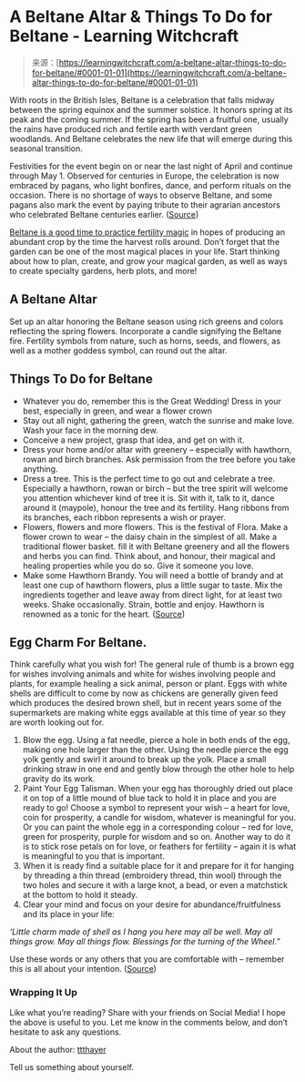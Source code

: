 <!--yml
category: 未分类
date: 2024-06-12 18:16:48
-->

# A Beltane Altar & Things To Do for Beltane - Learning Witchcraft

> 来源：[https://learningwitchcraft.com/a-beltane-altar-things-to-do-for-beltane/#0001-01-01](https://learningwitchcraft.com/a-beltane-altar-things-to-do-for-beltane/#0001-01-01)

With roots in the British Isles, Beltane is a celebration that falls midway between the spring equinox and the summer solstice. It honors spring at its peak and the coming summer. If the spring has been a fruitful one, usually the rains have produced rich and fertile earth with verdant green woodlands. And Beltane celebrates the new life that will emerge during this seasonal transition.

Festivities for the event begin on or near the last night of April and continue through May 1\. Observed for centuries in Europe, the celebration is now embraced by pagans, who light bonfires, dance, and perform rituals on the occasion. There is no shortage of ways to observe Beltane, and some pagans also mark the event by paying tribute to their agrarian ancestors who celebrated Beltane centuries earlier. ([Source](https://www.thoughtco.com/beltane-4159809))

[Beltane is a good time to practice fertility magic](https://witchcraft-wicca.com/fertility-spells-easy-pregnancy-spells/) in hopes of producing an abundant crop by the time the harvest rolls around. Don’t forget that the garden can be one of the most magical places in your life. Start thinking about how to plan, create, and grow your magical garden, as well as ways to create specialty gardens, herb plots, and more!

## A Beltane Altar

Set up an altar honoring the Beltane season using rich greens and colors reflecting the spring flowers. Incorporate a candle signifying the Beltane fire. Fertility symbols from nature, such as horns, seeds, and flowers, as well as a mother goddess symbol, can round out the altar.

## Things To Do for Beltane

*   Whatever you do, remember this is the Great Wedding! Dress in your best, especially in green, and wear a flower crown
*   Stay out all night, gathering the green, watch the sunrise and make love. Wash your face in the morning dew. [](https://www.etsy.com/listing/650112468/clockwork-heart-steampunk-pendant)
*   Conceive a new project, grasp that idea, and get on with it.
*   Dress your home and/or altar with greenery – especially with hawthorn, rowan and birch branches. Ask permission from the tree before you take anything.
*   Dress a tree. This is the perfect time to go out and celebrate a tree. Especially a hawthorn, rowan or birch – but the tree spirit will welcome you attention whichever kind of tree it is. Sit with it, talk to it, dance around it (maypole), honour the tree and its fertility. Hang ribbons from its branches, each ribbon represents a wish or prayer.
*   Flowers, flowers and more flowers. This is the festival of Flora. Make a flower crown to wear – the daisy chain in the simplest of all. Make a traditional flower basket. fill it with Beltane greenery and all the flowers and herbs you can find. Think about, and honour, their magical and healing properties while you do so. Give it someone you love.
*   Make some Hawthorn Brandy. You will need a bottle of brandy and at least one cup of hawthorn flowers, plus a little sugar to taste. Mix the ingredients together and leave away from direct light, for at least two weeks. Shake occasionally. Strain, bottle and enjoy. Hawthorn is renowned as a tonic for the heart. ([Source](https://www.goddessandgreenman.co.uk/beltane))

## Egg Charm For Beltane.

Think carefully what you wish for! The general rule of thumb is a brown egg for wishes involving animals and white for wishes involving people and plants, for example healing a sick animal, person or plant. Eggs with white shells are difficult to come by now as chickens are generally given feed which produces the desired brown shell, but in recent years some of the supermarkets are making white eggs available at this time of year so they are worth looking out for.

1.  Blow the egg. Using a fat needle, pierce a hole in both ends of the egg, making one hole larger than the other. Using the needle pierce the egg yolk gently and swirl it around to break up the yolk. Place a small drinking straw in one end and gently blow through the other hole to help gravity do its work.
2.  Paint Your Egg Talisman. When your egg has thoroughly dried out place it on top of a little mound of blue tack to hold it in place and you are ready to go! Choose a symbol to represent your wish – a heart for love, coin for prosperity, a candle for wisdom, whatever is meaningful for you. Or you can paint the whole egg in a corresponding colour – red for love, green for prosperity, purple for wisdom and so on. Another way to do it is to stick rose petals on for love, or feathers for fertility – again it is what is meaningful to you that is important.
3.  When it is ready find a suitable place for it and prepare for it for hanging by threading a thin thread (embroidery thread, thin wool) through the two holes and secure it with a large knot, a bead, or even a matchstick at the bottom to hold it steady.
4.  Clear your mind and focus on your desire for abundance/fruitfulness and its place in your life:

*‘Little charm made of shell as I hang you here may all be well. May all things grow. May all things flow. Blessings for the turning of the Wheel.”*

Use these words or any others that you are comfortable with – remember this is all about your intention. ([Source](https://www.goddessandgreenman.co.uk/beltane))

### Wrapping It Up

Like what you’re reading? Share with your friends on Social Media!
I hope the above is useful to you. Let me know in the comments below, and don’t hesitate to ask any questions.

[](https://www.etsy.com/shop/Artbyblossom)

About the author: [ttthayer](https://learningwitchcraft.com/profile/?ttthayer/)

Tell us something about yourself.